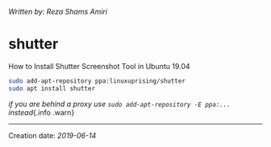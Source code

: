 _Written by: Reza Shams Amiri_
# shutter

How to Install Shutter Screenshot Tool in Ubuntu 19.04

``` sh
sudo add-apt-repository ppa:linuxuprising/shutter
sudo apt install shutter
```

_if you are behind a proxy use `sudo add-apt-repository -E ppa:...` instead_{.info .warn}

* * *
Creation date: _2019-06-14_
